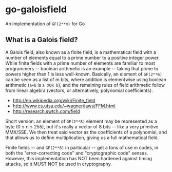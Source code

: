 # go-galoisfield
An implementation of `GF(2**m)` for Go

## What is a Galois field?

A Galois field, also known as a finite field, is a mathematical field with a
number of elements equal to a prime number to a positive integer power.  While
finite fields with a prime number of elements are familiar to most
programmers -- boolean arithmetic is an example -- taking that prime to powers
higher than 1 is less well-known.  Basically, an element of `GF(2**m)` can be
seen as a list of m bits, where addition is elementwise using boolean 
arithmetic (`a+b` is `a XOR b`), and the remaining rules of field arithmetic 
follow from linear algebra (vectors, or alternatively, polynomial coefficients).

* http://en.wikipedia.org/wiki/Finite_field
* http://www.cs.utsa.edu/~wagner/laws/FFM.html
* http://research.swtch.com/field

Short version: an element of `GF(2**8)` element may be represented as a byte
(0 ≤ n ≤ 255), but it's really a vector of 8 bits -- like a very primitive
MMX/SSE.  We then treat said vector as the coefficients of a polynomial, and
that allows us to define multiplication, giving us a full mathematical field.

Finite fields -- and `GF(2**8)` in particular -- get a tons of use in codes,
in both the "error-correcting code" and "cryptographic code" senses.
However, this implementation has NOT been hardened against timing attacks,
so it MUST NOT be used in cryptography.
